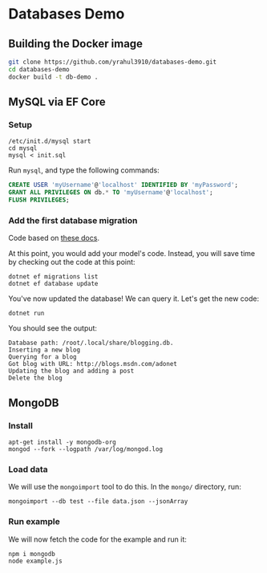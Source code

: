 # Databases Demo

## Building the Docker image

```bash
git clone https://github.com/yrahul3910/databases-demo.git
cd databases-demo
docker build -t db-demo .
```

## MySQL via EF Core

### Setup

```
/etc/init.d/mysql start
cd mysql
mysql < init.sql
```

Run `mysql`, and type the following commands:

```sql
CREATE USER 'myUsername'@'localhost' IDENTIFIED BY 'myPassword';
GRANT ALL PRIVILEGES ON db.* TO 'myUsername'@'localhost';
FLUSH PRIVILEGES;
```

### Add the first database migration

Code based on [these docs](https://learn.microsoft.com/en-us/ef/core/get-started/overview/first-app?tabs=netcore-cli#install-entity-framework-core).

At this point, you would add your model's code. Instead, you will save time by checking out the code at this point:

```
dotnet ef migrations list
dotnet ef database update
```

You've now updated the database! We can query it. Let's get the new code:

```
dotnet run
```

You should see the output:

```
Database path: /root/.local/share/blogging.db.
Inserting a new blog
Querying for a blog
Got blog with URL: http://blogs.msdn.com/adonet
Updating the blog and adding a post
Delete the blog
```

## MongoDB

### Install

```
apt-get install -y mongodb-org
mongod --fork --logpath /var/log/mongod.log
```

### Load data

We will use the `mongoimport` tool to do this. In the `mongo/` directory, run:

```
mongoimport --db test --file data.json --jsonArray
```

### Run example

We will now fetch the code for the example and run it:

```
npm i mongodb
node example.js
```
